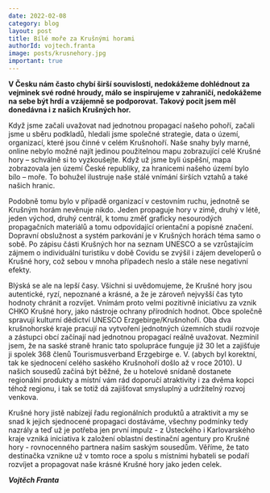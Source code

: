 ```yaml
---
date: 2022-02-08
category: blog
layout: post
title: Bílé moře za Krušnými horami
authorId: vojtech.franta
image: posts/krusnehory.jpg
important: true
---
```

**V Česku nám často chybí širší souvislosti, nedokážeme dohlédnout za vejminek své rodné hroudy, málo se inspirujeme v zahraničí, nedokážeme na sebe být hrdí a vzájemně se podporovat. Takový pocit jsem měl donedávna i z našich Krušných hor.**

Když jsme začali uvažovat nad jednotnou propagací našeho pohoří, začali jsme u sběru podkladů, hledali jsme společné strategie, data o území, organizací, které jsou činné v celém Krušnohoří. Naše snahy byly marné, online nebylo možné najít jedinou použitelnou mapu zobrazující celé Krušné hory – schválně si to vyzkoušejte. Když už jsme byli úspěšní, mapa zobrazovala jen území České republiky, za hranicemi našeho území bylo bílo – moře. To bohužel ilustruje naše stálé vnímání širších vztahů a také našich hranic.

Podobně tomu bylo v případě organizací v cestovním ruchu, jednotně se Krušným horám nevěnuje nikdo. Jeden propaguje hory v zimě, druhý v létě, jeden východ, druhý centrál, k tomu změť graficky nesourodých propagačních materiálů a tomu odpovídající orientační a popisné značení. Dopravní obslužnost a systém parkování je v Krušných horách téma samo o sobě. Po zápisu části Krušných hor na seznam UNESCO a se vzrůstajícím zájmem o individuální turistiku v době Covidu se zvýšil i zájem developerů o Krušné hory, což sebou v mnoha případech neslo a stále nese negativní efekty.

Blýská se ale na lepší časy. Všichni si uvědomujeme, že Krušné hory jsou autentické, ryzí, nepoznané a krásné, a že je zároveň nejvyšší čas tyto hodnoty chránit a rozvíjet. Vnímám proto velmi pozitivně iniciativu za vznik CHKO Krušné hory, jako nástroje ochrany přírodních hodnot. Obce společně spravují kulturní dědictví UNESCO Erzgebirge/Krušnohoří. Oba dva krušnohorské kraje pracují na vytvoření jednotných územních studií rozvoje a zástupci obcí začínají nad jednotnou propagací reálně uvažovat. Nezmínil jsem, že na saské straně hranic tato spolupráce funguje již 30 let a zajišťuje ji spolek 368 členů Tourismusverband Erzgebirge e. V. (abych byl korektní, tak ke sjednocení celého saského Krušnohoří došlo až v roce 2010). U našich sousedů začíná být běžné, že u hotelové snídaně dostanete regionální produkty a místní vám rád doporučí atraktivity i za dvěma kopci téhož regionu, i tak se totiž dá zajišťovat smysluplný a udržitelný rozvoj venkova. 

Krušné hory jistě nabízejí řadu regionálních produktů a atraktivit a my se snad k jejich sjednocené propagaci dostáváme, všechny podmínky tedy nazrály a teď už je potřeba jen první impulz - z Ústeckého i Karlovarského kraje vzniká iniciativa k založení oblastní destinační agentury pro Krušné hory - rovnocenného partnera našim saským sousedům. Věříme, že tato destinačka vznikne už v tomto roce a spolu s místními hybateli se podaří rozvíjet a propagovat naše krásné Krušné hory jako jeden celek.

***Vojtěch Franta***

